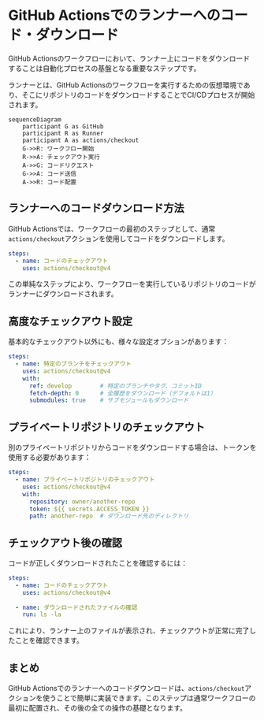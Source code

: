 # GitHub Actionsでのランナーへのコード・ダウンロード

GitHub Actionsのワークフローにおいて、ランナー上にコードをダウンロードすることは自動化プロセスの基盤となる重要なステップです。

ランナーとは、GitHub Actionsのワークフローを実行するための仮想環境であり、そこにリポジトリのコードをダウンロードすることでCI/CDプロセスが開始されます。

```mermaid
sequenceDiagram
    participant G as GitHub
    participant R as Runner
    participant A as actions/checkout
    G->>R: ワークフロー開始
    R->>A: チェックアウト実行
    A->>G: コードリクエスト
    G->>A: コード送信
    A->>R: コード配置
```

## ランナーへのコードダウンロード方法

GitHub Actionsでは、ワークフローの最初のステップとして、通常`actions/checkout`アクションを使用してコードをダウンロードします。

```yaml
steps:
  - name: コードのチェックアウト
    uses: actions/checkout@v4
```

この単純なステップにより、ワークフローを実行しているリポジトリのコードがランナーにダウンロードされます。

## 高度なチェックアウト設定

基本的なチェックアウト以外にも、様々な設定オプションがあります：

```yaml
steps:
  - name: 特定のブランチをチェックアウト
    uses: actions/checkout@v4
    with:
      ref: develop        # 特定のブランチやタグ、コミットID
      fetch-depth: 0      # 全履歴をダウンロード（デフォルトは1）
      submodules: true    # サブモジュールもダウンロード
```

## プライベートリポジトリのチェックアウト

別のプライベートリポジトリからコードをダウンロードする場合は、トークンを使用する必要があります：

```yaml
steps:
  - name: プライベートリポジトリのチェックアウト
    uses: actions/checkout@v4
    with:
      repository: owner/another-repo
      token: ${{ secrets.ACCESS_TOKEN }}
      path: another-repo  # ダウンロード先のディレクトリ
```

## チェックアウト後の確認

コードが正しくダウンロードされたことを確認するには：

```yaml
steps:
  - name: コードのチェックアウト
    uses: actions/checkout@v4
  
  - name: ダウンロードされたファイルの確認
    run: ls -la
```

これにより、ランナー上のファイルが表示され、チェックアウトが正常に完了したことを確認できます。

## まとめ

GitHub Actionsでのランナーへのコードダウンロードは、`actions/checkout`アクションを使うことで簡単に実装できます。このステップは通常ワークフローの最初に配置され、その後の全ての操作の基礎となります。
